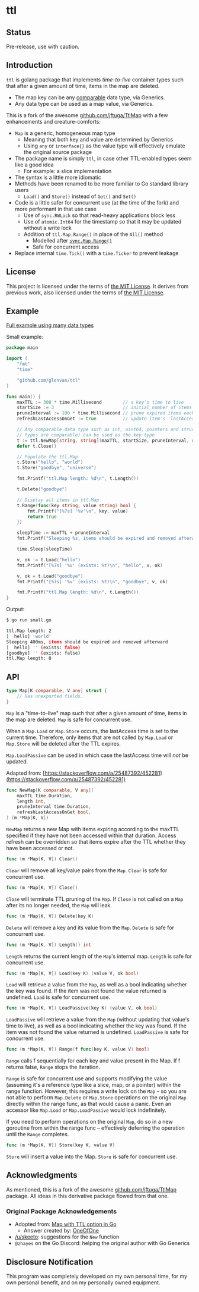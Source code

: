 # ttl

## Status

Pre-release, use with caution.

## Introduction

`ttl` is golang package that implements *time-to-live* container types such that after a given
amount of time, items in the map are deleted.

- The map key can be any [comparable](https://go.dev/ref/spec#Comparison_operators) data type, via
  Generics.
- Any data type can be used as a map value, via Generics.

This is a fork of the awesome [github.com/jftuga/TtlMap](https://github.com/jftuga/TtlMap) with a
few enhancements and creature-comforts:

- `Map` is a generic, homogeneous map type
  - Meaning that both key and value are determined by Generics
  - Using `any` or `interface{}` as the value type will effectively emulate the original source
    package
- The package name is simply `ttl`, in case other TTL-enabled types seem like a good idea
  - For example: a slice implementation
- The syntax is a little more idiomatic
- Methods have been renamed to be more familiar to Go standard library users
  - `Load()` and `Store()` instead of `Get()` and `Set()`
- Code is a little safer for concurrent use (at the time of the fork) and more performant in that
  use case
  - Use of `sync.RWLock` so that read-heavy applications block less
  - Use of `atomic.Int64` for the timestamp so that it may be updated without a write lock
  - Addition of `ttl.Map.Range()` in place of the `All()` method
    - Modelled after [`sync.Map.Range()`](https://pkg.go.dev/sync@go1.21.4#Map.Range)
    - Safe for concurrent access
- Replace internal `time.Tick()` with a `time.Ticker` to prevent leakage

## License

This project is licensed under the terms of [the MIT License](./LICENSE). It derives from
previous work, also licensed under the terms of [the MIT License](./LICENSE.orig.txt).

## Example

[Full example using many data types](example/example.go)

Small example:

```go
package main

import (
	"fmt"
	"time"

	"github.com/glenvan/ttl"
)

func main() {
	maxTTL := 300 * time.Millisecond        // a key's time to live
	startSize := 3                          // initial number of items in map
	pruneInterval := 100 * time.Millisecond // prune expired items each time pruneInterval elapses
	refreshLastAccessOnGet := true          // update item's 'lastAccessTime' on ttl.Map.Load()

	// Any comparable data type such as int, uint64, pointers and struct types (if all field
	// types are comparable) can be used as the key type
	t := ttl.NewMap[string, string](maxTTL, startSize, pruneInterval, refreshLastAccessOnGet)
	defer t.Close()

	// Populate the ttl.Map
	t.Store("hello", "world")
	t.Store("goodbye", "universe")

	fmt.Printf("ttl.Map length: %d\n", t.Length())

	t.Delete("goodbye")

	// Display all items in ttl.Map
	t.Range(func(key string, value string) bool {
		fmt.Printf("[%7s] '%v'\n", key, value)
		return true
	})

	sleepTime := maxTTL + pruneInterval
	fmt.Printf("Sleeping %s, items should be expired and removed afterward\n", sleepTime)

	time.Sleep(sleepTime)

	v, ok := t.Load("hello")
	fmt.Printf("[%7s] '%v' (exists: %t)\n", "hello", v, ok)

	v, ok = t.Load("goodbye")
	fmt.Printf("[%7s] '%v' (exists: %t)\n", "goodbye", v, ok)

	fmt.Printf("ttl.Map length: %d\n", t.Length())
}
```

Output:

```bash
$ go run small.go

ttl.Map length: 2
[  hello] 'world'
Sleeping 400ms, items should be expired and removed afterward
[  hello] '' (exists: false)
[goodbye] '' (exists: false)
ttl.Map length: 0
```

## API

```go
type Map[K comparable, V any] struct {
	// Has unexported fields.
}
```

`Map` is a "time-to-live" map such that after a given amount of time, items in
the map are deleted. `Map` is safe for concurrent use.

When a `Map.Load` or `Map.Store` occurs, the lastAccess time is set to the
current time. Therefore, only items that are not called by `Map.Load` or
`Map.Store` will be deleted after the TTL expires.

`Map.LoadPassive` can be used in which case the lastAccess time will *not* be
updated.

Adapted from:
[https://stackoverflow.com/a/25487392/452281](https://stackoverflow.com/a/25487392/452281)

```go
func NewMap[K comparable, V any](
	maxTTL time.Duration,
	length int,
	pruneInterval time.Duration,
	refreshLastAccessOnGet bool,
) (m *Map[K, V])
```

`NewMap` returns a new Map with items expiring according to the maxTTL
specified if they have not been accessed within that duration. Access
refresh can be overridden so that items expire after the TTL whether they
have been accessed or not.

```go
func (m *Map[K, V]) Clear()
```

`Clear` will remove all key/value pairs from the `Map`. `Clear` is safe for
concurrent use.

```go
func (m *Map[K, V]) Close()
```

`Close` will terminate TTL pruning of the `Map`. If `Close` is not called on a
`Map` after its no longer needed, the `Map` will leak.

```go
func (m *Map[K, V]) Delete(key K)
```

`Delete` will remove a key and its value from the `Map`. `Delete` is safe for
concurrent use.

```go
func (m *Map[K, V]) Length() int
```

`Length` returns the current length of the `Map`'s internal map. `Length` is safe
for concurrent use.

```go
func (m *Map[K, V]) Load(key K) (value V, ok bool)
```

`Load` will retrieve a value from the `Map`, as well as a bool indicating
whether the key was found. If the item was not found the value returned is
undefined. `Load` is safe for concurrent use.

```go
func (m *Map[K, V]) LoadPassive(key K) (value V, ok bool)
```

`LoadPassive` will retrieve a value from the `Map` (without updating that
value's time to live), as well as a bool indicating whether the key
was found. If the item was not found the value returned is undefined.
`LoadPassive` is safe for concurrent use.

```go
func (m *Map[K, V]) Range(f func(key K, value V) bool)
```

`Range` calls f sequentially for each key and value present in the Map.
If f returns false, `Range` stops the iteration.

`Range` is safe for concurrent use and supports modifying the value (assuming
it's a reference type like a slice, map, or a pointer) within the range
function. However, this requires a write lock on the `Map` – so you are
not able to perform `Map.Delete` or `Map.Store` operations on the original
`Map` directly within the range func, as that would cause a panic. Even an
accessor like `Map.Load` or `Map.LoadPassive` would lock indefinitely.

If you need to perform operations on the original `Map`, do so in a new
goroutine from within the range func – effectively deferring the operation
until the `Range` completes.

```go
func (m *Map[K, V]) Store(key K, value V)
```

`Store` will insert a value into the Map. `Store` is safe for concurrent use.

## Acknowledgments

As mentioned, this is a fork of the awesome
[github.com/jftuga/TtlMap](https://github.com/jftuga/TtlMap) package. All ideas in this derivative
package flowed from that one.

### Original Package Acknowledgements

- Adopted from: [Map with TTL option in Go](https://stackoverflow.com/a/25487392/452281)
  - Answer created by: [OneOfOne](https://stackoverflow.com/users/145587/oneofone)
- [/u/skeeto](https://old.reddit.com/user/skeeto): suggestions for the `New` function
- `@zhayes` on the Go Discord: helping the original author with Go Generics

## Disclosure Notification

This program was completely developed on my own personal time, for my own personal benefit, and on
my personally owned equipment.
